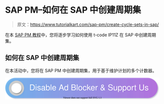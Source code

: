 # SAP PM–如何在 SAP 中创建周期集

> 原文：<https://www.tutorialkart.com/sap-pm/create-cycle-sets-in-sap/>

在本 [SAP PM 教程](https://www.tutorialkart.com/sap-pm/sap-pm-tutorial/)中，您将逐步学习如何使用 t-code IP11Z 在 SAP 中创建周期集。

## 如何在 SAP 中创建周期集

在本活动中，您将在 SAP PM 中创建周期集，用于基于维护计划的多个计数器。

[![](img/925da31b32d6bc3827932f6c8afb11bb.png)](https://www.tutorialkart.com/)